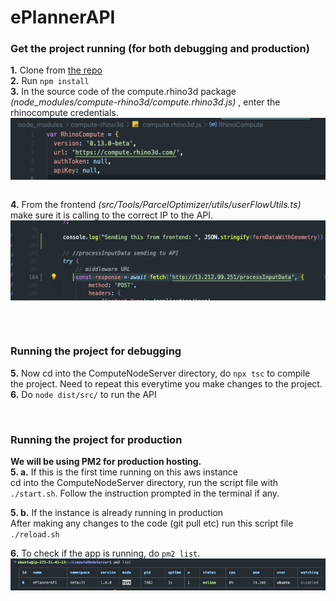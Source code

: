 # ePlannerAPI


### Get the project running (for both debugging and production)
**1.** Clone from [the repo](https://github.com/SUTD-UDOpt/ComputeNodeServer )  <br/>
**2.** Run `npm install`   <br/>
**3.** In the source code of the compute.rhino3d package *(node_modules/compute-rhino3d/compute.rhino3d.js)* , enter the rhinocompute credentials. 
<img src="img/compute.rhino3d.png" alt="module" style="display: block; margin: left;" />   <br/>

**4.** From the frontend *(src/Tools/ParcelOptimizer/utils/userFlowUtils.ts)* make sure it is calling to the correct IP to the API.  
<img src="img/userUtil.png" alt="module" style="display: block; margin: left;" />   <br/>


<br/>

### Running the project for debugging
**5.** Now cd into the ComputeNodeServer directory, do `npx tsc` to compile the project. Need to repeat this everytime you make changes to the project.   <br/>
**6.** Do `node dist/src/` to run the API   <br/>

<br/>

### Running the project for production
**We will be using PM2 for production hosting.**    <br/>
**5. a.** If this is the first time running on this aws instance \
cd into the ComputeNodeServer directory, run the script file with `./start.sh`. Follow the instruction prompted in the terminal if any.   <br/>

**5. b.** If the instance is already running in production \
After making any changes to the code (git pull etc) run this script file `./reload.sh`   <br/>

**6.** To check if the app is running, do  `pm2 list`. 
<img src="img/pm2.png" alt="module" style="display: block; margin: left;" />   <br/>

   
